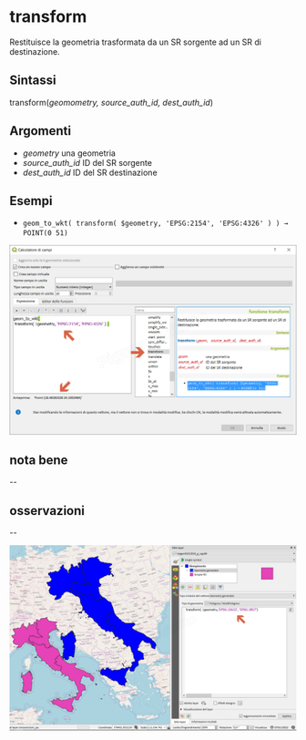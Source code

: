 # transform

Restituisce la geometria trasformata da un SR sorgente ad un SR di destinazione.

## Sintassi

transform(_geomometry, source_auth_id, dest_auth_id_)

## Argomenti

* _geometry_ una geometria
* _source_auth_id_ ID del SR sorgente
* _dest_auth_id_ ID del SR destinazione

## Esempi

* `geom_to_wkt( transform( $geometry, 'EPSG:2154', 'EPSG:4326' ) ) → POINT(0 51)`

![](../../img/geometria/transform/transform1.png)

## nota bene

--

## osservazioni

--

![](../../img/geometria/transform/transform2.png)
